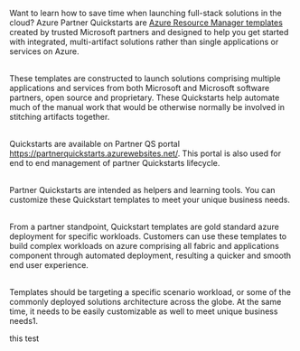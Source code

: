 Want to learn how to save time when launching full-stack solutions in the cloud? Azure Partner Quickstarts are 
<a href="https://docs.microsoft.com/en-us/azure/azure-resource-manager/resource-group-overview" target="_blank">Azure Resource Manager templates</a> created by trusted Microsoft partners and designed to help you get started with integrated, multi-artifact solutions rather than single applications or services on Azure.<br /> <br />

These templates are constructed to launch solutions comprising multiple applications and services from both Microsoft and Microsoft software partners, open source and proprietary. These Quickstarts help automate much of the manual work that would be otherwise normally be involved in stitching artifacts together.<br /><br />

Quickstarts are available on Partner QS portal <a href="https://partnerquickstarts.azurewebsites.net/" target="_blank">https://partnerquickstarts.azurewebsites.net/</a>. This portal is also used for end to end management of  partner Quickstarts lifecycle.<br /><br />

Partner Quickstarts are intended as helpers and learning tools. You can customize these Quickstart templates to meet your unique business needs.<br /><br />

From a partner standpoint, Quickstart templates are gold standard azure deployment for specific workloads. Customers can use these templates to build complex workloads on azure comprising all fabric and applications component through automated deployment, resulting a quicker and smooth end user experience. <br /><br />

Templates should be targeting a specific scenario workload, or some of the commonly deployed solutions architecture across the globe. At the same time, it needs to be easily customizable as well to meet unique business needs1.<br />


this test

